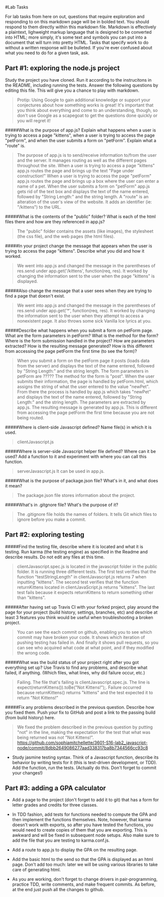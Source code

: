 #Lab Tasks

For lab tasks from here on out, questions that require exploration and responding to on this markdown page will be in bolded text. You should respond to them directly within this markdown file. Markdown is effectively a plaintext, lighweight markup language that is designed to be converted into HTML; more simply, it's some text and symbols you can put into a document that will turn into pretty HTML.
Tasks that specify work to do without a written response will be bulleted.
If you're ever confused about what you need to do for a given task, ask.

## Part #1: exploring the node.js project
Study the project you have cloned. Run it according to the instrucitons in the README, including running the tests. Answer the following questions by editing this file.  This will give you a chance to play with markdown.

> Protip: Using Google to gain additional knowledge or support your conjectures about how something works is great! It's important that you think about everything and come to an understanding, though, so don't use Google as a scapegoat to get the questions done quickly or you will regret it!

#####What is the purpose of app.js? Explain what happens when a user is trying to access a page "kittens", when a user is trying to access the page "petForm", and when the user submits a form on "petForm". Explain what a "route" is.

> The purpose of app.js is to send/receive information to/from the user and the server. It manages routing as well as the different pages throughout the site.
> When a user is trying to access a page "kittens" app.js routes the page and brings up the text "Page under construction!"
> When a user is trying to access the page "petForm" app.js routes the page and brings up a box where the user can enter a name of a pet.
> When the user submits a form on "petForm" app.js gets rid of the text box and displays the text of the name entered, followed by "String Length:" and the string length.
> A "route" is an alteration of the user's view of the website. It adds an identifier (ie: "/kittens") to the URL.

#####What is the contents of the "public" folder? What is each of the html files there and how are they referenced in app.js?

> The "public" folder contains the assets (like images), the stylesheet (the css file), and the web pages (the html files).

#####In your project change the message that appears when the user is trying to access the page "kittens". Describe what you did and how it worked.

> We went into app.js and changed the message in the parentheses of res.send under app.get('/kittens', function(req, res). It worked by changing the information sent to the user when the page "kittens" is displayed.

#####Also change the message that a user sees when they are trying to find a page that doesn't exist.

> We went into app.js and changed the message in the parentheses of res.send under app.get('*', function(req, res). It worked by changing the information sent to the user when they attempt to access a nonexistent page. It also throws some sick Vanilla Ice lyrics at you.

#####Describe what happens when you submit a form on petForm page. What are the form parameters in petForm? What is the method for the form? Where is the form submission handled in the project? How are parameters extracted? How is the resulting message generated? How is this different from accessing the page petForm the first time (to see the form)?

> When you submit a form on the petForm page it posts (loads data from the server) and displays the text of the name entered, followed by "String Length:" and the string length.
> The form parameters in petForm are ?????
> The method for the form is "post".
> When the user submits their information, the page is handled by petForm.html, which assigns the string of what the user entered to the value "newPet". From there the process is handled by app.js which takes "newPet" and displays the text of the name entered, followed by "String Length:" and the string length.
> The parameters are extracted by app.js.
> The resulting message is generated by app.js.
> This is different from accessing the page petForm the first time because you are not being routed.

#####Where is client-side Javascript defined? Name file(s) in which it is used.

> clientJavascript.js

#####Where is server-side Javascript helper file defined? Where can it be used? Add a function to it and experiment with where you can call this function.

> serverJavascript.js
> It can be used in app.js.

#####What is the purpose of package.json file? What's in it, and what does it mean?

> The package.json file stores information about the project.

#####What's in .gitgnore file? What's the purpose of it?

> The .gitignore file holds the names of folders. It tells Git which files to ignore before you make a commit.

## Part #2: exploring testing

#####Find the testing file, describe where it is located and what it is testing. Run karma (the testing engine) as specified in the Readme and describe results. Do not edit any files at this time.

> clientJavascript.spec.js is located in the javascript folder in the public folder. It is running three different tests. The first test verifies that the function "testStringLength" in clientJavascript.js returns 7 when inputting "kittens". The second test verifies that the function returnKittens located in clientJavaScript.js returns "kittens". The last test fails because it expects returnKittens to return something other than "kittens".

#####After having set up Travis CI with your forked project, play around the page for your project (build history, settings, branches, etc) and describe at least 3 features you think would be useful when troubleshooting a broken project.

> You can see the each commit on github, enabling you to see which commit may have broken your code. It shows which iteration of pushing testing has failed in. And finally it shows pull requests, so you can see who acquired what code at what point, and if they modified the wrong code.

#####What was the build status of your project right after you got everything set up? Use Travis to find any problems, and describe what failed, if anything. (Which files, what lines, why did failure occur, etc.)

> Failing. The file that's failing is clientJavascript.spec.js. The line is expect(returnKittens()).toBe("Not Kittens!");. Failure occurred because returnKittens() returns "kittens" and the test expected it to return "Not Kittens!"

#####Fix any problems described in the previous question. Describe how you fixed them. Push your fix to GitHub and post a link to the passing build (from build history) here.

> We fixed the problem described in the previous question by putting "not" in the line, making the expectation for the test that what was being returned was not "Not Kittens!".
> https://github.com/sophiamitchellette/3601-S16-lab2_javascript-node/commit/8dbb2649086277aad338317ba8b7344566cc93c8


- Study jasmine testing syntax. Think of a Javascript function, describe its behavior by writing tests for it (this is test-driven development, or TDD). Add the function, run the tests. (Actually do this. Don't forget to commit your changes!)

## Part #3: adding a GPA calculator

- Add a page to the project (don't forget to add it to git) that has a form for letter grades and credits for three classes.

- In TDD fashion, add tests for functions needed to compute the GPA and then implement the functions themselves. Note, however, that karma doesn't work with exports, so after you have tested the functions, you would need to create copies of them that you are exporting. This is awkward and will be fixed in subsequent node setups. Also make sure to add the file that you are testing to karma.conf.js.

- Add a route to app.js to display the GPA on the resulting page.

- Add the basic html to the send so that the GPA is displayed as an html page. Don't add too much: later we will be using various libraries to take care of generating html.

- As you are working, don't forget to change drivers in pair-programming, practice TDD, write comments, and make frequent commits. As before, at the end just push all the changes to github.

